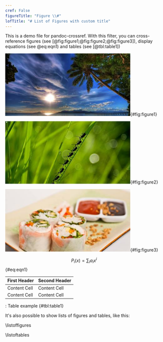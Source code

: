 ```yaml
---
cref: False
figureTitle: "Figure \\#"
lofTitle: "# List of Figures with custom title"
---
```


This is a demo file for pandoc-crossref. With this filter, you can cross-reference figures (see [@fig:figure1;@fig:figure2;@fig:figure3]), display equations (see @eq:eqn1) and tables (see [@tbl:table1])

![First figure](img1.jpg){#fig:figure1}

![Second figure](img2.jpg){#fig:figure2}

![Third figure](img3.jpg){#fig:figure3}

$$ P_i(x) = \sum_i a_i x^i $$ {#eq:eqn1}

| First Header | Second Header |
|:-------------|:--------------|
| Content Cell | Content Cell  |
| Content Cell | Content Cell  |

: Table example {#tbl:table1}

It's also possible to show lists of figures and tables, like this:

\listoffigures

\listoftables
